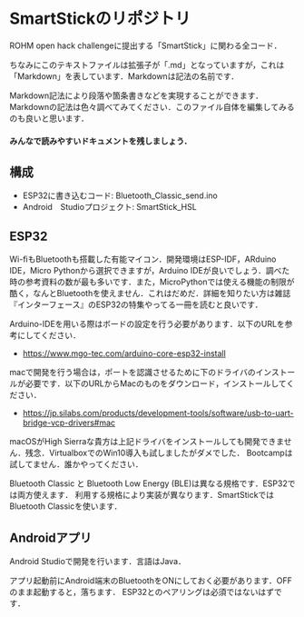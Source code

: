 # SmartStickのリポジトリ
ROHM open hack challengeに提出する「SmartStick」に関わる全コード．

ちなみにこのテキストファイルは拡張子が「.md」となっていますが，これは「Markdown」を表しています．Markdownは記法の名前です．

Markdown記法により段落や箇条書きなどを実現することができます．Markdownの記法は色々調べてみてください．このファイル自体を編集してみるのも良いと思います．

#### みんなで読みやすいドキュメントを残しましょう．

## 構成
+ ESP32に書き込むコード:      Bluetooth_Classic_send.ino
+ Android　Studioプロジェクト: SmartStick_HSL    


## ESP32
Wi-fiもBluetoothも搭載した有能マイコン．開発環境はESP-IDF，ARduino IDE，Micro Pythonから選択できますが，Arduino IDEが良いでしょう．調べた時の参考資料の数が最も多いです．また，MicroPythonでは使える機能の制限が酷く，なんとBluetoothを使えません．これはだめだ．詳細を知りたい方は雑誌『インターフェース』のESP32の特集やってる一冊を読むと良いです．

Arduino-IDEを用いる際はボードの設定を行う必要があります．以下のURLを参考にしてください．
- https://www.mgo-tec.com/arduino-core-esp32-install

macで開発を行う場合は，ポートを認識させるために下のドライバのインストールが必要です．以下のURLからMacのものをダウンロード，インストールしてください．
- https://jp.silabs.com/products/development-tools/software/usb-to-uart-bridge-vcp-drivers#mac

macOSがHigh Sierraな貴方は上記ドライバをインストールしても開発できません．残念．VirtualboxでのWin10導入も試しましたがダメでした．
Bootcampは試してません．誰かやってください．

Bluetooth Classic と Bluetooth Low Energy (BLE)は異なる規格です．ESP32では両方使えます．
利用する規格により実装が異なります．SmartStickではBluetooth Classicを使います．


## Androidアプリ
Android Studioで開発を行います．言語はJava．

アプリ起動前にAndroid端末のBluetoothをONにしておく必要があります．OFFのまま起動すると，落ちます．
ESP32とのペアリングは必須ではないはずです．
